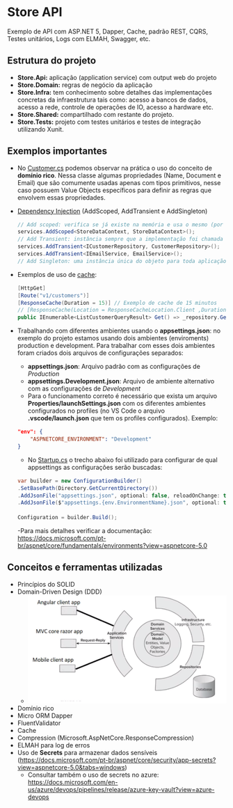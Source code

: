 # Store API

Exemplo de API com ASP.NET 5, Dapper, Cache, padrão REST, CQRS, Testes unitários, Logs com ELMAH, Swagger, etc.

## Estrutura do projeto

- **Store.Api:** aplicação (application service) com output web do projeto
- **Store.Domain:** regras de negócio da aplicação
- **Store.Infra:** tem conhecimento sobre detalhes das implementações concretas da infraestrutura tais como: acesso a bancos de dados, acesso a rede, controle de operações de IO, acesso a hardware etc.
- **Store.Shared:** compartilhado com restante do projeto.
- **Store.Tests:** projeto com testes unitários e testes de integração utilizando Xunit.

## Exemplos importantes

- No [Customer.cs](/Store.Domain/Context/Entities/Customer.cs "Customer.cs") podemos observar na prática o uso do conceito de **domínio rico**. Nessa classe algumas propriedades (Name, Document e Email) que são comumente usadas apenas com tipos primitivos, nesse caso possuem Value Objects específicos para definir as regras que envolvem essas propriedades.

- [Dependency Injection](/Store.Api/Startup.cs "Dependency Injection") (AddScoped, AddTransient e AddSingleton)
	```csharp
    // Add scoped: verifica se já existe na memória e usa o mesmo (por transação)
    services.AddScoped<StoreDataContext, StoreDataContext>(); 
    // Add Transient: instância sempre que a implementação foi chamada
    services.AddTransient<ICustomerRepository, CustomerRepository>(); 
    services.AddTransient<IEmailService, EmailService>();
    // Add Singleton: uma instância única do objeto para toda aplicação (não utilizado no projeto)
    ```

- Exemplos de uso de [cache](/Store.Api/Controllers/CustomerController.cs "cache"):
    ```csharp
    [HttpGet]
    [Route("v1/customers")]
    [ResponseCache(Duration = 15)] // Exemplo de cache de 15 minutos
    // [ResponseCache(Location = ResponseCacheLocation.Client ,Duration = 15)] // Exemplo de cache de 15 minutos armazenado ná máquina do cliente
    public IEnumerable<ListCustomerQueryResult> Get() => _repository.Get();
    ```

- Trabalhando com diferentes ambientes usando o **appsettings.json**: no exemplo do projeto estamos usando dois ambientes (enviroments) production e development. Para trabalhar com esses dois ambientes foram criados dois arquivos de configurações separados:
    - **appsettings.json**: Arquivo padrão com as configurações de *Production*
    - **appsettings.Development.json**: Arquivo de ambiente alternativo com as configurações de *Development*
    - Para o funcionamento correto é necessário que exista um arquivo **Properties/launchSettings.json** com os diferentes ambientes configurados no profiles (no VS Code o arquivo **.vscode/launch.json** que tem os profiles configurados). Exemplo:
    ```json
    "env": {
        "ASPNETCORE_ENVIRONMENT": "Development"
    }
    ```
    - No [Startup.cs](/Store.Api/Startup.cs "Startup.cs") o trecho abaixo foi utilizado para configurar de qual appsettings as configurações serão buscadas:
    ```csharp
    var builder = new ConfigurationBuilder()
    .SetBasePath(Directory.GetCurrentDirectory())
    .AddJsonFile("appsettings.json", optional: false, reloadOnChange: true)
    .AddJsonFile($"appsettings.{env.EnvironmentName}.json", optional: true);

    Configuration = builder.Build();
    ```
    -Para mais detalhes verificar a documentação: https://docs.microsoft.com/pt-br/aspnet/core/fundamentals/environments?view=aspnetcore-5.0

## Conceitos e ferramentas utilizadas

- Princípios do SOLID
- Domain-Driven Design (DDD)
    - ![Representação básica do DDD](/.imgs/representacao_basica_ddd.PNG)
- Domínio rico
- Micro ORM Dapper
- FluentValidator
- Cache
- Compression (Microsoft.AspNetCore.ResponseCompression)
- ELMAH para log de erros
- Uso de **Secrets** para armazenar dados sensíveis (https://docs.microsoft.com/pt-br/aspnet/core/security/app-secrets?view=aspnetcore-5.0&tabs=windows)
    - Consultar também o uso de secrets no azure: https://docs.microsoft.com/en-us/azure/devops/pipelines/release/azure-key-vault?view=azure-devops